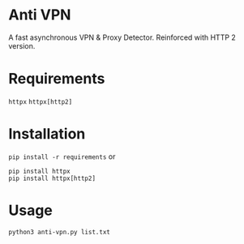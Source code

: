 # Anti VPN
A fast asynchronous VPN & Proxy Detector. Reinforced with HTTP 2 version.

# Requirements
``httpx``
``httpx[http2]``

# Installation
``pip install -r requirements`` or
```
pip install httpx
pip install httpx[http2]
```

# Usage
```
python3 anti-vpn.py list.txt
```
